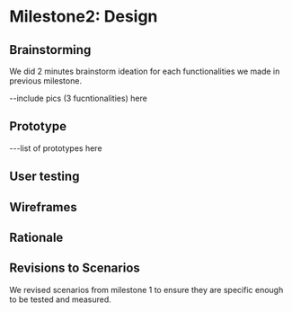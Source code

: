 # Milestone2: Design

## Brainstorming

We did 2 minutes brainstorm ideation for each functionalities we made in previous milestone.

--include pics (3 fucntionalities) here 

## Prototype


---list of prototypes here


## User testing


## Wireframes



## Rationale


## Revisions to Scenarios
We revised scenarios from milestone 1 to ensure they are specific enough to be tested and measured. 

